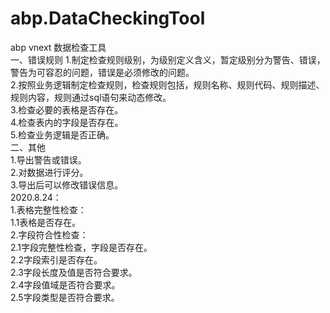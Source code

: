 # abp.DataCheckingTool
abp vnext 数据检查工具  
一、错误规则
1.制定检查规则级别，为级别定义含义，暂定级别分为警告、错误，警告为可容忍的问题，错误是必须修改的问题。  
2.按照业务逻辑制定检查规则，检查规则包括，规则名称、规则代码、规则描述、规则内容，规则通过sql语句来动态修改。  
3.检查必要的表格是否存在。  
4.检查表内的字段是否存在。  
5.检查业务逻辑是否正确。  
二、其他  
1.导出警告或错误。  
2.对数据进行评分。  
3.导出后可以修改错误信息。  
2020.8.24：  
1.表格完整性检查：  
1.1表格是否存在。  
2.字段符合性检查：  
2.1字段完整性检查，字段是否存在。  
2.2字段索引是否存在。  
2.3字段长度及值是否符合要求。  
2.4字段值域是否符合要求。  
2.5字段类型是否符合要求。  
